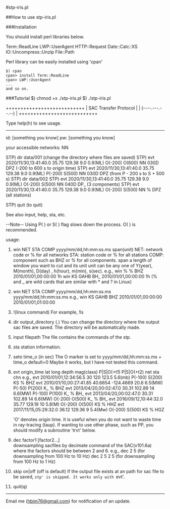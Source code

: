 #stp-iris.pl


##How to use stp-iris.pl

###Installation

You should install perl libraries below. 

Term::ReadLine
LWP::UserAgent
HTTP::Request
Date::Calc::XS
IO::Uncompress::Unzip
File::Path

Perl library can be easily installed using 'cpan'

```
$) cpan
cpan> install Term::ReadLine
cpan> LWP::UserAgent 
...
and so on.
```


###Tutorial
$) chmod +x ./stp-iris.pl
$) ./stp-iris.pl

+++++++++++++++++++++++++++
| SAC Transfer Protocol   |
|    (----.---.--.--)     |
+++++++++++++++++++++++++++

Type help(h) to see usage.

---------------------------


id: [something you know]
pw: [something you know]

your accessible networks: NN

STP) dir data/001 (change the directory where files are saved)
STP) evt 2020/11/30,13:41:40.0 35.75 129.38 9.0 0.9(ML) O(-200) O(600) NN 030D DPZ (-200 to 600 s to origin time)
STP) evt 2020/11/30,13:41:40.0 35.75 129.38 9.0 0.9(ML) P(-200) S(500) NN 030D DPZ (from P - 200 s to S + 500 s)
STP) dir data/002
STP) evt 2020/11/30,13:41:40.0 35.75 129.38 9.0 0.9(ML) O(-200) S(500) NN 040D DP_ (3 components)
STP) evt 2020/11/30,13:41:40.0 35.75 129.38 9.0 0.9(ML) O(-200) S(500) NN % DPZ (all stations)

STP) quit (to quit)


See also input, help, sta, etc.

--Note--
Using P( ) or S( ) flag slows down the process. O( ) is recommended.


usage:
 1. win NET STA COMP yyyy/mm/dd,hh:mm:ss.ms span(unit)
    NET:
      network code or % for all networks
    STA:
      station code or % for all stations
    COMP:
      component such as BHZ or % for all components.
    span a length of window you want to cut and its unit
	unit can be any one of Y(year), M(month), D(day)
      , h(hour), m(min), s(sec).
    e.g., 
      win % % BHZ 2010/01/01,00:00:00 1h
      win KS GAHB BH_ 2010/01/01,00:00:00 1h
      (% and _ are wild cards that are similar with * and ? in Linux)
 2. win NET STA COMP yyyy/mm/dd,hh:mm:ss.ms yyyy/mm/dd,hh:mm:ss.ms 
   	e.g.,
      win KS GAHB BHZ 2010/01/01,00:00:00 2010/01/01,01:00:00

 3. !(linux command)
    For example, 
      !ls

 4. dir output_directory (.)
    You can change the directory where the output sac files are saved.
    The directory will be automatically made.

 5. input filepath
    The file contains the commands of the stp.

 6. sta
    station information.

 7. seto time_o (in sec)
    The O marker is set to yyyy/mm/dd,hh:mm:ss.ms + time_o
	default=0
    Maybe it works, but I have not tested this command.

 8. evt origin_time lat long depth mag(class) P|S|O(+t1) P|S|O(+t2) net sta chn
    e.g.,
      evt 2010/01/01,12:34:56.5 30 120 123.5 5.6(mb) P(-100) S(200) KS % BHZ
      evt 2010/01/10,00:27:41.85 40.6654 -124.4669 20.6 6.5(MW) P(-50) P(200) K_ % BHZ
      evt 2013/04/20,00:02:47.0 30.31 102.89 14 6.6(MW) P(-100) P(100) K_ % BH_
      evt 2013/04/20,00:02:47.0 30.31 102.89 14 6.6(MW) O(-200) O(500) K_ % BH_
      evt 2016/09/12,10:44:32.0 35.77 129.19 10 5.8(M) O(-200) O(500) KS % HHZ
      evt 2017/11/15,05:29:32.0 36.12 129.36 9 5.4(Mw) O(-200) S(500) KS % HGZ

      'O' denotes origin time. It is useful when you do not want to waste time in ray-tracing (taup).
      If wanting to use other phase, such as PP, you should modify a subroutine 'trvt' below.

 9. dec factor1 [factor2...]     
     downsampling sacfiles by decimate command of the SAC(v101.6a)
     where the factors should be between 2 and 6.
     e.g.,
       dec 2 5     (for downsampling from 100 Hz to 10 Hz)
       dec 2 5 2 5 (for downsampling from 100 Hz to 1 Hz)

 10. skip on|off (off is default)
     If the output file exists at an path for sac file to be saved,
     `stp' is skipped. It works only with `evt'.

 11. quit(q)

  ---------------------------------------------
  Email me (hbim76@gmail.com) for notification of an update.
